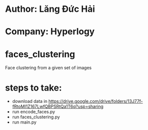 # Author: Lăng Đức Hải

# Company: Hyperlogy

# faces_clustering
Face clustering from a given set of images

# steps to take:
- download data in https://drive.google.com/drive/folders/13J77f-fRtoMI1Z167LwfQBPSRtQa1T6q?usp=sharing
- run encode_faces.py
- run faces_clustering.py
- run main.py
